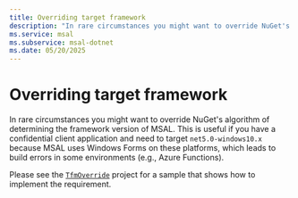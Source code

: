 ```yaml
---
title: Overriding target framework
description: "In rare circumstances you might want to override NuGet's algorithm of determining the framework version of MSAL."
ms.service: msal
ms.subservice: msal-dotnet
ms.date: 05/20/2025
---
```


# Overriding target framework

In rare circumstances you might want to override NuGet's algorithm of determining the framework version of MSAL. This is useful if you have a confidential client application and need to target `net5.0-windows10.x` because MSAL uses Windows Forms on these platforms, which leads to build errors in some environments (e.g., Azure Functions).

Please see the [`TfmOverride`](https://github.com/bgavrilMS/TfmOverride) project for a sample that shows how to implement the requirement.